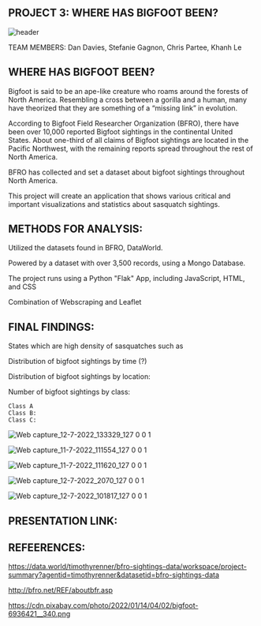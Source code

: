 
## PROJECT 3: WHERE HAS BIGFOOT BEEN?

![header](https://user-images.githubusercontent.com/100891182/178513371-40a9fd95-5391-4c85-bbf5-f96d82459c41.jpg)


TEAM MEMBERS: Dan Davies, Stefanie Gagnon, Chris Partee, Khanh Le


## WHERE HAS BIGFOOT BEEN?

Bigfoot is said to be an ape-like creature who roams around the forests of North America. Resembling a cross between a gorilla and a human, many have theorized that they are something of a “missing link” in evolution. 

According to Bigfoot Field Researcher Organization (BFRO), there have been over 10,000 reported Bigfoot sightings in the continental United States. About one-third of all claims of Bigfoot sightings are located in the Pacific Northwest, with the remaining reports spread throughout the rest of North America. 

BFRO has collected and set a dataset about bigfoot sightings throughout North America. 

This project will create an application that shows various critical and important visualizations and statistics about sasquatch sightings.

## METHODS FOR ANALYSIS:

Utilized the datasets found in BFRO, DataWorld.

Powered by a dataset with over 3,500 records, using a Mongo Database.

The project runs using a Python "Flak" App, including JavaScript, HTML, and CSS

Combination of Webscraping and Leaflet

## FINAL FINDINGS:

States which are high density of sasquatches such as

Distribution of bigfoot sightings by time (?)

Distribution of bigfoot sightings by location:

Number of bigfoot sightings by class:

    Class A
    Class B:
    Class C: 


![Web capture_12-7-2022_133329_127 0 0 1](https://user-images.githubusercontent.com/100891182/178569883-be468ae8-8ec5-46b9-808d-8510712ff1ef.jpeg)


![Web capture_11-7-2022_111554_127 0 0 1](https://user-images.githubusercontent.com/100891182/178527975-e4617899-dc26-4929-be75-e94fd3826d5c.jpeg)


![Web capture_11-7-2022_111620_127 0 0 1](https://user-images.githubusercontent.com/100891182/178527995-f4ddf0a3-af76-4835-b5e7-1337668fb237.jpeg)


![Web capture_12-7-2022_2070_127 0 0 1](https://user-images.githubusercontent.com/100891182/178629228-0de86e5a-5e8a-494c-97ab-62915ff2690d.jpeg)


![Web capture_12-7-2022_101817_127 0 0 1](https://user-images.githubusercontent.com/100891182/178528139-6a7ed37c-e6fb-4eec-bc16-79cf0f832963.jpeg)






## PRESENTATION LINK:



## REFEERENCES:

https://data.world/timothyrenner/bfro-sightings-data/workspace/project-summary?agentid=timothyrenner&datasetid=bfro-sightings-data

http://bfro.net/REF/aboutbfr.asp

https://cdn.pixabay.com/photo/2022/01/14/04/02/bigfoot-6936421__340.png




